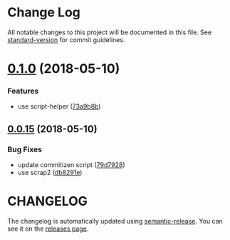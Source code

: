 # Change Log

All notable changes to this project will be documented in this file. See [standard-version](https://github.com/conventional-changelog/standard-version) for commit guidelines.

<a name="0.1.0"></a>
# [0.1.0](https://github.com/ozum/moe-scripts/compare/v0.0.61...v0.1.0) (2018-05-10)


### Features

* use script-helper ([73a9b8b](https://github.com/ozum/moe-scripts/commit/73a9b8b))



<a name="0.0.15"></a>
## [0.0.15](https://github.com/ozum/scrap/compare/v0.0.14...v0.0.15) (2018-05-10)


### Bug Fixes

* update commitizen script ([79d7928](https://github.com/ozum/scrap/commit/79d7928))
* use scrap2 ([db8291e](https://github.com/ozum/scrap/commit/db8291e))



# CHANGELOG

The changelog is automatically updated using [semantic-release](https://github.com/semantic-release/semantic-release).
You can see it on the [releases page](../../releases).

